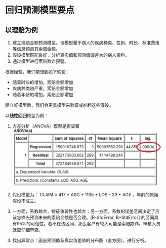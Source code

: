 # 回归预测模型要点

## 以理赔为例 ##

1. 建立理赔金额预测模型，该模型基于病人的疾病种类、性别、时长、标准费用等信息预测其索赔金额。
2. 假设模型匹配良好，分析真实值和预测值偏差大的病人资料。
3. 通过模型进行索赔欺诈预警。

根据经验，我们能想到如下假设：

- 随着时长的增加，索赔金额增加
- 疾病种类越严重，索赔金额增加
- 随着年龄的增加，索赔金额增加

建立好模型后，我们会更具模型来验证或推翻这些假设。

以**线性回归**模型为例：

1. 方差分析（ANOVA）模型是否显著![方差分析检验](/assets/WX20200705-154740@2x.png)

2. 假设模型为： CLAIM = 417 * ASG + 1105 * LOS - 33 * AGE ，年龄的原始假设不成立。

3. 一方面，系数越大，特征重要性也越大；另一方面，系数的误差区间决定了应该怎样去预测未来的索赔金额是否合理。[B-StdError, B+StdError] 的区间具有95%的可信性。若不在该区间，那么客户有较大可能是索赔欺诈，审核人员就应仔细审查。

4. 找出异常点：画出预测值与真实值差值的分布图（直方图），进行分析。

   



